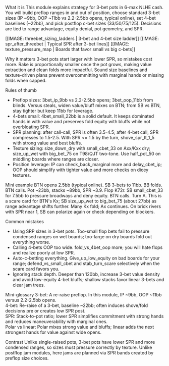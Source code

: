 What it is
This module explains strategy for 3-bet pots in 6-max NLHE cash. You will build preflop ranges in and out of position, choose standard 3-bet sizes (IP ~9bb, OOP ~11bb vs 2.2-2.5bb opens, typical online), set 4-bet baselines (~22bb), and pick postflop c-bet sizes (33/50/75/125). Decisions are tied to range advantage, equity denial, pot geometry, and SPR.

[[IMAGE: threebet_sizing_ladders | 3-bet and 4-bet size ladder]]
[[IMAGE: spr_after_threebet | Typical SPR after 3-bet lines]]
[[IMAGE: texture_pressure_map | Boards that favor small vs big c-bets]]

Why it matters
3-bet pots start larger with lower SPR, so mistakes cost more. Rake is proportionally smaller once the pot grows, making value extraction and clean folds more impactful. Sound size baselines and texture-driven plans prevent overcommitting with marginal hands or missing folds when capped.

Rules of thumb
- Preflop sizes: 3bet_ip_9bb vs 2.2-2.5bb opens; 3bet_oop_11bb from blinds. Versus steals, widen value/bluff mixes on BTN; from SB vs BTN, stay tighter but keep 11bb for leverage.
- 4-bets small: 4bet_small_22bb is a solid default. It keeps dominated hands in with value and preserves fold equity with bluffs while not overbloating SPR.
- SPR planning: after call-call, SPR is often 3.5-4.5; after 4-bet call, SPR compresses to 1.5-2.5. With SPR <= 1.5 by the turn, shove_spr_lt_1_5 with strong value and best bluffs.
- Texture sizing: size_down_dry with small_cbet_33 on Axx/Kxx dry; size_up_wet with big_bet_75 on T98/QJT two-tone. Use half_pot_50 on middling boards where ranges are closer.
- Position leverage: IP can check_back_marginal more and delay_cbet_ip; OOP should simplify with tighter value and more checks on dicey textures.

Mini example
BTN opens 2.5bb (typical online). SB 3-bets to 11bb. BB folds. BTN calls. Pot ~23bb, stacks ~89bb, SPR ~3.9. Flop K72r. SB small_cbet_33 for 7.5bb to pressure broadways and deny equity. BTN calls. Turn A. This is a scare card for BTN's Kx; SB size_up_wet to big_bet_75 (about 27bb) as range advantage shifts further. Many Kx fold; Ax continues. On brick rivers with SPR near 1, SB can polarize again or check depending on blockers.

Common mistakes
- Using SRP sizes in 3-bet pots. Too-small flop bets fail to pressure condensed ranges on wet boards; too-large on dry boards fold out everything worse.
- Calling 4-bets OOP too wide. fold_vs_4bet_oop more; you will hate flops and realize poorly at low SPR.
- Auto-c-betting everything. Give_up_low_equity on bad boards for your range; defend_vs_small_cbet and stab_turn_scare selectively when the scare card favors you.
- Ignoring stack depth. Deeper than 120bb, increase 3-bet value density and avoid low-equity 4-bet bluffs; shallow stacks favor linear 3-bets and clear jam trees.

Mini-glossary
3-bet: A re-raise preflop. In this module, IP ~9bb, OOP ~11bb versus 2.2-2.5bb opens.  
4-bet: Re-raise of a 3-bet, baseline ~22bb; often induces shove/fold decisions pre or creates low SPR post.  
SPR: Stack-to-pot ratio; lower SPR simplifies commitment with strong hands and reduces maneuverability with marginal ones.  
Polar vs linear: Polar mixes strong value and bluffs; linear adds the next strongest hands for value against wide opens.

Contrast
Unlike single-raised pots, 3-bet pots have lower SPR and more condensed ranges, so sizes must pressure correctly by texture. Unlike postflop jam modules, here jams are planned via SPR bands created by preflop size choices.
